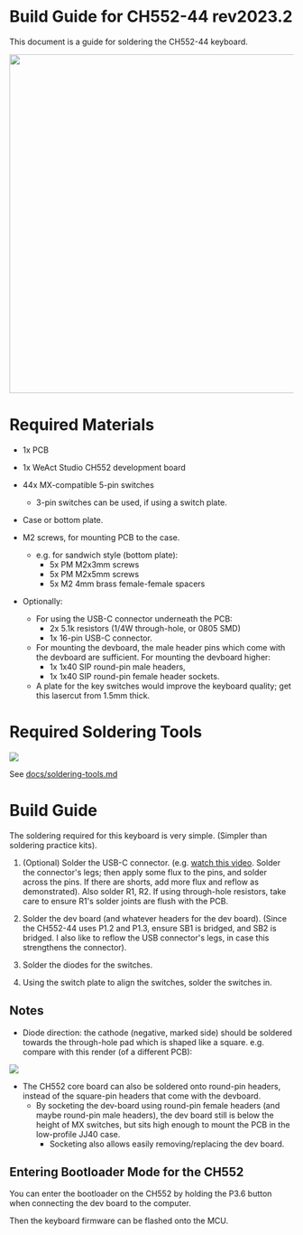 # Build Guide for CH552-44 rev2023.2

This document is a guide for soldering the CH552-44 keyboard.

<img src="https://raw.githubusercontent.com/rgoulter/keyboard-labs/master/docs/images/keyboards/ch552-44/ch552_44-sandwich-top.JPG" width=600 />

# Required Materials

- 1x PCB
- 1x WeAct Studio CH552 development board
- 44x MX-compatible 5-pin switches
  - 3-pin switches can be used, if using a switch plate.
- Case or bottom plate.
- M2 screws, for mounting PCB to the case.
  - e.g. for sandwich style (bottom plate):
    - 5x PM M2x3mm screws
    - 5x PM M2x5mm screws
    - 5x M2 4mm brass female-female spacers

- Optionally:
  - For using the USB-C connector underneath the PCB:
    - 2x 5.1k resistors (1/4W through-hole, or 0805 SMD)
    - 1x 16-pin USB-C connector.
  - For mounting the devboard,
     the male header pins which come with the devboard are sufficient.
    For mounting the devboard higher:
    - 1x 1x40 SIP round-pin male headers,
    - 1x 1x40 SIP round-pin female header sockets.
  - A plate for the key switches would improve the keyboard quality;
    get this lasercut from 1.5mm thick.


# Required Soldering Tools

<img src="https://raw.githubusercontent.com/rgoulter/keyboard-labs/master/docs/images/buildlog-rev2021.4-minimal/tools.JPG" />

See [docs/soldering-tools.md](../docs/soldering-tools.md)

# Build Guide

The soldering required for this keyboard is very simple. (Simpler than soldering practice kits).

1. (Optional) Solder the USB-C connector.
   (e.g. [watch this video](https://www.youtube.com/watch?v=e6TMxctCcxU).
    Solder the connector's legs; then apply some flux to the pins, and
    solder across the pins. If there are shorts, add more flux and reflow as demonstrated).
   Also solder R1, R2. If using through-hole resistors, take care to ensure R1's solder joints
   are flush with the PCB.

2. Solder the dev board (and whatever headers for the dev board).
   (Since the CH552-44 uses P1.2 and P1.3, ensure SB1 is bridged, and SB2 is bridged.
    I also like to reflow the USB connector's legs, in case this strengthens the connector).

3. Solder the diodes for the switches.

3. Using the switch plate to align the switches, solder the switches in.

## Notes

- Diode direction: the cathode (negative, marked side) should be soldered
  towards the through-hole pad which is shaped like a square.
  e.g. compare with this render (of a different PCB):

<img src="https://raw.githubusercontent.com/rgoulter/keyboard-labs/master/docs/images/render-kicad-keyboard-pico42-back-diodes.png" />

- The CH552 core board can also be soldered onto round-pin headers,
  instead of the square-pin headers that come with the devboard.
  - By socketing the dev-board using round-pin female headers (and maybe round-pin male headers),
    the dev board still is below the height of MX switches, but sits high enough
    to mount the PCB in the low-profile JJ40 case.
    - Socketing also allows easily removing/replacing the dev board.

## Entering Bootloader Mode for the CH552

You can enter the bootloader on the CH552 by holding the P3.6 button
when connecting the dev board to the computer.

Then the keyboard firmware can be flashed onto the MCU.


